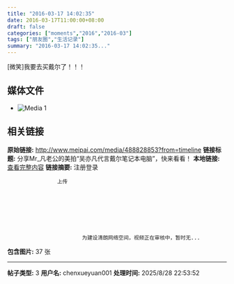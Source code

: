```yaml
---
title: "2016-03-17 14:02:35"
date: 2016-03-17T11:00:00+08:00
draft: false
categories: ["moments","2016","2016-03"]
tags: ["朋友圈","生活记录"]
summary: "2016-03-17 14:02:35..."
---
```


[微笑]我要去买戴尔了！！！

## 媒体文件

- ![Media 1](/Moments/photos/2016-03-17/201603171402350.jpg)

## 相关链接

**原始链接:** http://www.meipai.com/media/488828853?from=timeline
**链接标题:** 分享Mr_凡老公的美拍“吴亦凡代言戴尔笔记本电脑”，快来看看！
**本地链接:** [查看完整内容](/link_content/2016/03/2016-03-17-1/link_content/)
**链接摘要:** 注册登录
                
                
                    
                    上传
                
                    
    


    
        
        
                            为建设清朗网络空间，视频正在审核中，暂时无...
**包含图片:** 37 张

---

**帖子类型:** 3
**用户名:** chenxueyuan001
**处理时间:** 2025/8/28 22:53:52